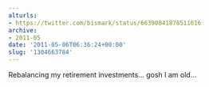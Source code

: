 ```yaml
---
alturls:
- https://twitter.com/bismark/status/66390841878511616
archive:
- 2011-05
date: '2011-05-06T06:36:24+00:00'
slug: '1304663784'
---
```


Rebalancing my retirement investments... gosh I am old...

